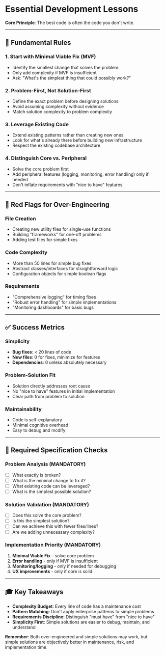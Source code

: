 # Essential Development Lessons

**Core Principle**: The best code is often the code you don't write.

---

## 🎯 **Fundamental Rules**

### 1. **Start with Minimal Viable Fix (MVF)**

- Identify the smallest change that solves the problem
- Only add complexity if MVF is insufficient
- Ask: "What's the simplest thing that could possibly work?"

### 2. **Problem-First, Not Solution-First**

- Define the exact problem before designing solutions
- Avoid assuming complexity without evidence
- Match solution complexity to problem complexity

### 3. **Leverage Existing Code**

- Extend existing patterns rather than creating new ones
- Look for what's already there before building new infrastructure
- Respect the existing codebase architecture

### 4. **Distinguish Core vs. Peripheral**

- Solve the core problem first
- Add peripheral features (logging, monitoring, error handling) only if needed
- Don't inflate requirements with "nice to have" features

---

## 🚨 **Red Flags for Over-Engineering**

### File Creation

- Creating new utility files for single-use functions
- Building "frameworks" for one-off problems
- Adding test files for simple fixes

### Code Complexity

- More than 50 lines for simple bug fixes
- Abstract classes/interfaces for straightforward logic
- Configuration objects for simple boolean flags

### Requirements

- "Comprehensive logging" for timing fixes
- "Robust error handling" for simple implementations
- "Monitoring dashboards" for basic bugs

---

## ✅ **Success Metrics**

### Simplicity

- **Bug fixes**: < 20 lines of code
- **New files**: 0 for fixes, minimize for features
- **Dependencies**: 0 unless absolutely necessary

### Problem-Solution Fit

- Solution directly addresses root cause
- No "nice to have" features in initial implementation
- Clear path from problem to solution

### Maintainability

- Code is self-explanatory
- Minimal cognitive overhead
- Easy to debug and modify

---

## 📝 **Required Specification Checks**

### Problem Analysis (MANDATORY)

- [ ] What exactly is broken?
- [ ] What is the minimal change to fix it?
- [ ] What existing code can be leveraged?
- [ ] What is the simplest possible solution?

### Solution Validation (MANDATORY)

- [ ] Does this solve the core problem?
- [ ] Is this the simplest solution?
- [ ] Can we achieve this with fewer files/lines?
- [ ] Are we adding unnecessary complexity?

### Implementation Priority (MANDATORY)

1. **Minimal Viable Fix** - solve core problem
2. **Error handling** - only if MVF is insufficient
3. **Monitoring/logging** - only if needed for debugging
4. **UX improvements** - only if core is solid

---

## 🎓 **Key Takeaways**

- **Complexity Budget**: Every line of code has a maintenance cost
- **Pattern Matching**: Don't apply enterprise patterns to simple problems
- **Requirements Discipline**: Distinguish "must have" from "nice to have"
- **Simplicity First**: Simple solutions are easier to debug, maintain, and understand

**Remember**: Both over-engineered and simple solutions may work, but simple solutions are objectively better in maintenance, risk, and implementation time.
